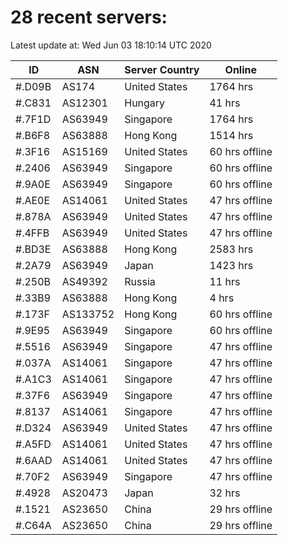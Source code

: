 # 28 recent servers:

Latest update at: Wed Jun 03 18:10:14 UTC 2020

| ID | ASN | Server Country | Online |
| -- | --- | -------------- | ------ |
| #.D09B | AS174 | United States | 1764 hrs |
| #.C831 | AS12301 | Hungary | 41 hrs |
| #.7F1D | AS63949 | Singapore | 1764 hrs |
| #.B6F8 | AS63888 | Hong Kong | 1514 hrs |
| #.3F16 | AS15169 | United States | 60 hrs offline |
| #.2406 | AS63949 | Singapore | 60 hrs offline |
| #.9A0E | AS63949 | Singapore | 60 hrs offline |
| #.AE0E | AS14061 | United States | 47 hrs offline |
| #.878A | AS63949 | United States | 47 hrs offline |
| #.4FFB | AS63949 | United States | 47 hrs offline |
| #.BD3E | AS63888 | Hong Kong | 2583 hrs |
| #.2A79 | AS63949 | Japan | 1423 hrs |
| #.250B | AS49392 | Russia | 11 hrs |
| #.33B9 | AS63888 | Hong Kong | 4 hrs |
| #.173F | AS133752 | Hong Kong | 60 hrs offline |
| #.9E95 | AS63949 | Singapore | 60 hrs offline |
| #.5516 | AS63949 | Singapore | 47 hrs offline |
| #.037A | AS14061 | Singapore | 47 hrs offline |
| #.A1C3 | AS14061 | Singapore | 47 hrs offline |
| #.37F6 | AS63949 | Singapore | 47 hrs offline |
| #.8137 | AS14061 | Singapore | 47 hrs offline |
| #.D324 | AS63949 | United States | 47 hrs offline |
| #.A5FD | AS14061 | United States | 47 hrs offline |
| #.6AAD | AS14061 | United States | 47 hrs offline |
| #.70F2 | AS63949 | Singapore | 47 hrs offline |
| #.4928 | AS20473 | Japan | 32 hrs |
| #.1521 | AS23650 | China | 29 hrs offline |
| #.C64A | AS23650 | China | 29 hrs offline |

